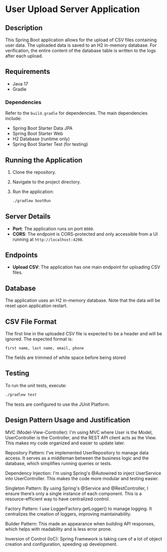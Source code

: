 # User Upload Server Application

## Description

This Spring Boot application allows for the upload of CSV files containing user data. The uploaded data is saved to an H2 in-memory database. For verification, the entire content of the database table is written to the logs after each upload.

## Requirements

- Java 17
- Gradle

### Dependencies

Refer to the `build.gradle` for dependencies. The main dependencies include:

- Spring Boot Starter Data JPA
- Spring Boot Starter Web
- H2 Database (runtime only)
- Spring Boot Starter Test (for testing)

## Running the Application

1. Clone the repository.
2. Navigate to the project directory.
3. Run the application:

    ```bash
    ./gradlew bootRun
    ```

## Server Details

- **Port**: The application runs on port `8080`.
- **CORS**: The endpoint is CORS-protected and only accessible from a UI running at `http://localhost:4200`.

## Endpoints

- **Upload CSV**: The application has one main endpoint for uploading CSV files.

## Database

The application uses an H2 in-memory database. Note that the data will be reset upon application restart.

## CSV File Format

The first line in the uploaded CSV file is expected to be a header and will be ignored. The expected format is:

```
first name, last name, email, phone
```

The fields are trimmed of white space before being stored

## Testing

To run the unit tests, execute:

```bash
./gradlew test
```

The tests are configured to use the JUnit Platform.

## Design Pattern Usage and Justification

MVC (Model-View-Controller): I'm using MVC where User is the Model, UserController is the Controller, and the REST API client acts as the View. This makes my code organized and easier to update later.

Repository Pattern: I've implemented UserRepository to manage data access. It serves as a middleman between the business logic and the database, which simplifies running queries or tests.

Dependency Injection: I'm using Spring's @Autowired to inject UserService into UserController. This makes the code more modular and testing easier.

Singleton Pattern: By using Spring's @Service and @RestController, I ensure there’s only a single instance of each component. This is a resource-efficient way to have centralized control.

Factory Pattern: I use LoggerFactory.getLogger() to manage logging. It centralizes the creation of loggers, improving maintainability.

Builder Pattern: This made an appearance when building API responses, which helps with readability and is less error prone.

Inversion of Control (IoC): Spring Framework is taking care of a lot of object creation and configuration, speeding up development.
